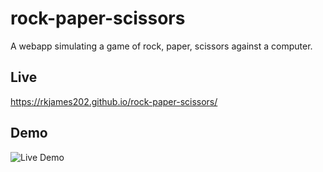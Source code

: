 # rock-paper-scissors

A webapp simulating a game of rock, paper, scissors against a computer. 
## Live
https://rkjames202.github.io/rock-paper-scissors/
## Demo
![Live Demo](https://media.giphy.com/media/9QSILQfZdmSsxbrjZE/giphy.gif)
